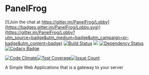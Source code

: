 # PanelFrog

[![Join the chat at https://gitter.im/PanelFrog/Lobby](https://badges.gitter.im/PanelFrog/Lobby.svg)](https://gitter.im/PanelFrog/Lobby?utm_source=badge&utm_medium=badge&utm_campaign=pr-badge&utm_content=badge)
[![Build Status](https://travis-ci.org/Serverfrog/PanelFrog.svg?branch=master)](https://travis-ci.org/Serverfrog/PanelFrog)
[![](https://jitpack.io/v/Serverfrog/panelfrog.svg)](https://jitpack.io/#Serverfrog/panelfrog)
[![Dependency Status](https://www.versioneye.com/user/projects/582ad704c8dd3300448f9e19/badge.svg?style=flat-square)](https://www.versioneye.com/user/projects/582ad704c8dd3300448f9e19)
[![Codacy Badge](https://api.codacy.com/project/badge/Grade/aaa8ccbce6114dc7a4a1a2b8af6b4062)](https://www.codacy.com/app/bastian-venz/PanelFrog?utm_source=github.com&amp;utm_medium=referral&amp;utm_content=Serverfrog/PanelFrog&amp;utm_campaign=Badge_Grade)

[![Code Climate](https://codeclimate.com/github/Serverfrog/PanelFrog/badges/gpa.svg)](https://codeclimate.com/github/Serverfrog/PanelFrog)[![Test Coverage](https://codeclimate.com/github/Serverfrog/PanelFrog/badges/coverage.svg)](https://codeclimate.com/github/Serverfrog/PanelFrog/coverage)[![Issue Count](https://codeclimate.com/github/Serverfrog/PanelFrog/badges/issue_count.svg)](https://codeclimate.com/github/Serverfrog/PanelFrog)


A Simple Web Applications that is a gateway to your server
